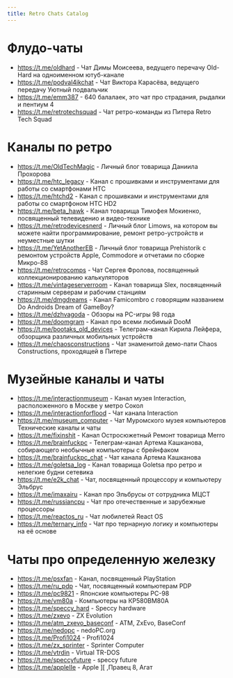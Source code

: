 ```yaml
---
title: Retro Chats Catalog
---
```


# Флудо-чаты
* https://t.me/oldhard - Чат Димы Моисеева, ведущего перечачу Old-Hard на одноименном ютуб-канале
* https://t.me/podval4ikchat - Чат Виктора Карасёва, ведущего передачу Уютный подвальчик
* https://t.me/emm387 - 640 балалаек, это чат про страдания, рыдалки и пентиум 4
* https://t.me/retrotechsquad - Чат ретро-команды из Питера Retro Tech Squad
# Каналы по ретро
* https://t.me/OldTechMagic - Личный блог товарища Даниила Прохорова
* https://t.me/htc_legacy - Канал с прошивками и инструментами для работы со смартфонами HTC
* https://t.me/htchd2 - Канал с прошивками и инструментами для работы со смартфоном HTC HD2
* https://t.me/beta_hawk - Канал товарища Тимофея Мокиенко, посвященный телевиденио и видео-технике
* https://t.me/retrodevicesnerd - Личный блог Limows, на котором вы можете найти программирование, ремонт ретро-устройств и неуместные шутки
* https://t.me/YetAnotherEB - Личный блог товарища Prehistorik с ремонтом устройств Apple, Commodore и отчетами по сборке Микро-88
* https://t.me/retrocomps - Чат Сергея Фролова, посвященный коллекционированию калькуляторов
* https://t.me/vintageserverroom - Канал товарища Slex, посвященный старинным серверам и рабочим станциям
* https://t.me/dmgdreams - Канал Famicombro с говорящим названием Do Androids Dream of GameBoy?
* https://t.me/dzhvagoda - Обзоры на PC-игры 98 года
* https://t.me/doomgram - Канал про всеми любимый DooM
* https://t.me/bootaks_old_devices - Телеграм-канал Кирила Лейфера, обзорщика различных мобильных устройств
* https://t.me/chaosconstructions - Чат знаменитой демо-пати Chaos Constructions, проходящей в Питере
# Музейные каналы и чаты
* https://t.me/interactionmuseum - Канал музея Interaction, расположенного в Москве у метро Сокол
* https://t.me/interactionforflood - Чат канала Interaction
* https://t.me/museum_computer - Чат Муромского музея компьютеров
Технические каналы и чаты
* https://t.me/fixinshit - Канал Остросюжетный Ремонт товарища Merro
* https://t.me/brainfuckpc - Телеграм-канал Артема Кашканова, собирающего необычные компьютеры с брейнфаком
* https://t.me/brainfuckpc_chat - Чат канала Артема Кашканова
* https://t.me/goletsa_log - Канал товарища Goletsa про ретро и нелегкие будни сетевика
* https://t.me/e2k_chat - Чат, посвященный процессору и компьютеру Эльбрус
* https://t.me/imaxairu - Канал про Эльбрусы от сотрудника МЦСТ
* https://t.me/russiancpu - Чат про отечественные и зарубежные процессоры
* https://t.me/reactos_ru - Чат любилетей React OS
* https://t.me/ternary_info - Чат про тернарную логику и компьютеры на её основе
# Чаты про определенную железку
* https://t.me/psxfan - Канал, посвященный PlayStation
* https://t.me/ru_pdp - Чат, посвященный компьютерам PDP
* https://t.me/pc9821 - Японские компьютеры PC-98
* https://t.me/vm80a - Компьютеры на КР580ВМ80А
* https://t.me/speccy_hard - Speccy hardware
* https://t.me/zxevo - ZX Evolution
* https://t.me/atm_zxevo_baseconf - АТМ, ZxEvo, BaseConf
* https://t.me/nedopc - nedoPC.org
* https://t.me/Profi1024 - Profi1024
* https://t.me/zx_sprinter - Sprinter Computer
* https://t.me/vtrdin - Virtual TR-DOS
* https://t.me/speccyfuture - speccy future
* https://t.me/appleIIe - Apple ][ ,Правец 8, Агат
